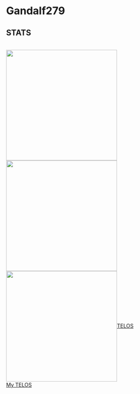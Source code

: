 # Gandalf279

## STATS
<br>
<a href="https://github.com/anuraghazra/github-readme-stats">
  <img height=300 align="center" src="https://github-readme-stats.vercel.app/api?username=gandalf279&show=reviews,discussions_started,discussions_answered,prs_merged,prs_merged_percentage&show_icons=true&theme=neon&bg_color=00000000" />
</a>
<a href="https://github.com/anuraghazra/github-readme-stats">
  <img height=300 align="center" src="https://github-readme-stats.vercel.app/api/top-langs/?username=gandalf279&layout=pie&theme=neon&bg_color=00000000" />
</a>
<a href="https://github.com/anuraghazra/github-readme-stats">
  <img height=300 align="center"
src="https://github-readme-stats.vercel.app/api/wakatime?username=gandalf279&theme=neon&bg_color=00000000 />
</a>
<br>
<br>
<br>

## TELOS

<br>
<a href="https://github.com/Gandalf279/Gandalf279/blob/main/telos.md">My TELOS</a>
